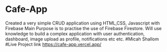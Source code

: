 # Cafe-App

Created a very simple CRUD application using HTML,CSS, Javascript with Firebase 
Main Purpose is to practise the use of Firebase Firestore.
Will use knowledge to build a complex application with user authentication, dashboard, image upload as profile, notifications etc etc.
#Micah Shallom
#Live Project link
https://cafe-app.vercel.app/
